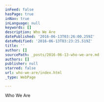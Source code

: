 ```yaml
---
inFeed: false
hasPage: true
inNav: true
inLanguage: null
keywords: []
description: Who We Are
datePublished: '2016-06-13T03:26:00.259Z'
dateModified: '2016-06-13T03:23:25.519Z'
title: ''
author: []
sourcePath: _posts/2016-06-13-who-we-are.md
authors: []
publisher: null
starred: false
url: who-we-are/index.html
_type: WebPage

---
```

Who We Are